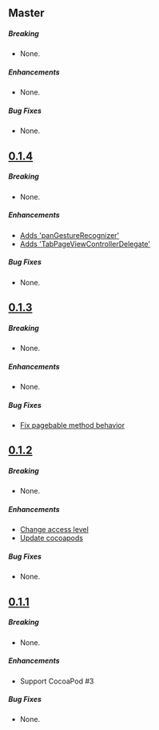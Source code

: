 ## Master

##### Breaking

* None.

##### Enhancements

* None.

##### Bug Fixes

* None.

## [0.1.4](https://github.com/cats-oss/Chausie/releases/tag/0.1.4)

##### Breaking

* None.

##### Enhancements

* [Adds 'panGestureRecognizer'](https://github.com/cats-oss/Chausie/pull/5/commits/5e9945263ab61840d19cd26c749e87933c70e3d4)
* [Adds 'TabPageViewControllerDelegate'](https://github.com/cats-oss/Chausie/pull/5/commits/f0a568483627bf83f8457936d52082ad5ff87b91)

##### Bug Fixes

* None.

## [0.1.3](https://github.com/cats-oss/Chausie/releases/tag/0.1.3)

##### Breaking

* None.

##### Enhancements

* None.

##### Bug Fixes

* [Fix pagebable method behavior](https://github.com/cats-oss/Chausie/commit/120d55f5a52dd914a273c4846a19c2c4da9cfa9f)

## [0.1.2](https://github.com/cats-oss/Chausie/releases/tag/0.1.2)

##### Breaking

* None.

##### Enhancements

* [Change access level ](https://github.com/cats-oss/Chausie/commit/ddf88edbe8470653792e20b5ca127dabcafda3c1)
* [Update cocoapods](https://github.com/cats-oss/Chausie/commit/f0088a7f3dbbf9c67d2f65497dbc6154277a568d)

##### Bug Fixes

* None.

## [0.1.1](https://github.com/cats-oss/Chausie/releases/tag/0.1.1)

##### Breaking

* None. 

##### Enhancements

* Support CocoaPod #3

##### Bug Fixes

* None. 
